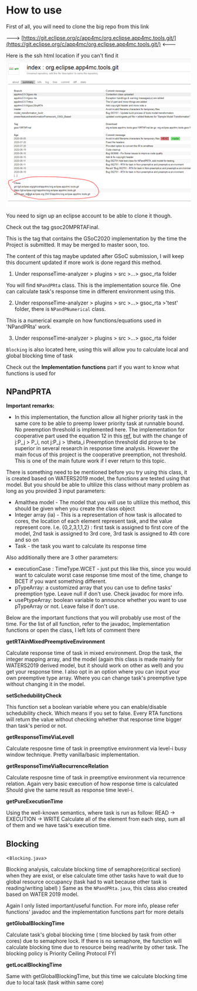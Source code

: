 # How to use

First of all, you will need to clone the big repo from this link 

---> [https://git.eclipse.org/c/app4mc/org.eclipse.app4mc.tools.git/](https://git.eclipse.org/c/app4mc/org.eclipse.app4mc.tools.git/) <---

Here is the ssh html location if you can't find it
![](Gitpull.PNG)

You need to sign up an eclipse account to be able to clone it though.

Check out the tag gsoc20MPRTAFinal. 

This is the tag that contains the GSoC2020 implementation by the time the Project is submitted. It may be merged to master soon, too.

The content of this tag maybe updated after GSoC submission, I will keep this document updated if more work is done regard this method.

1. Under responseTime-analyzer > plugins > src >...> gsoc_rta folder

You will find `NPandPRta` class. This is the implementation source file. One can calculate task's response time in different environment using this.

2. Under responseTime-analyzer > plugins > src >...> gsoc_rta >'test' folder, there is `NPandPNumerical` class. 

This is a numerical example on how functions/equations used in 'NPandPRta' work.

3. Under responseTime-analyzer > plugins > src >...> gsoc_rta folder

`Blocking` is also located here, using this will allow you to calculate local and global blocking time of task

Check out the **Implementation functions** part if you want to know what functions is used for

## NPandPRTA

**Important remarks:**

- In this implementation, the function allow all higher priority task in the same core to be able to preemp lower priority task at runnable  bound.
No preemption threshold is implemented here.
The implementation for cooperative part used the equation 12 in this [ref](http://algo.ing.unimo.it/people/marko/papers/WATERS16.pdf), but with the change of j:P_j > P_i, not j:P_j > \theta_i
Preemption threshold did prove to be superior in several research in response time analysis. 
However the main focus of this project is the cooperative preemption, not threshold. 
This is one of the main future work if I ever return to this topic.

There is something need to be mentioned before you try using this class, it is created based on WATERS2019 model, the functions are tested using that model. 
But you should be able to ultilize this class without many problem as long as you provided 3 input parameters:
* Amalthea model - The model that you will use to ultilize this method, this should be given when you create the class object
* Integer array (ia) - This is a representation of how task is allocated to cores, the location of each element represent task, and the value represent core. I.e. {0,2,3,1,1,2} : first task is assigned to first core of the model, 2nd task is assigned to 3rd core, 3rd task is assigned to 4th core and so on 
* Task - the task you want to calculate its response time

Also additionally there are 3 other parameters:
* executionCase : TimeType.WCET  - just put this like this, since you would want to calculate worst case response time most of the time, change to BCET if you want something different.
* pTypeArray: a customized array that you can use to define tasks' preemption type. 
Leave null if don't use. 
Check javadoc for more info.
* usePtypeArray: boolean variable to announce whether you want to use pTypeArray or not. 
Leave false if don't use. 

Below are the important functions that you will probably use most of the time. 
For the list of all function, refer to the javadoc, Implementation functions or open the class, I left lots of comment there

**getRTAinMixedPreemptiveEnvironment**

Calculate response time of task in mixed environment. 
Drop the task, the integer mapping array, and the model (again this class is made mainly for WATERS2019 derived model, but it should work on other as well) and you get your response time.
I also opt in an option where you can input your own preemptive type array.
Where you can change task's preemptive type without changing it in the model.

**setSchedubilityCheck**

This function set a boolean variable where you can enable/disable schedubility check.
Which means if you set to false. Every RTA functions will return the value without checking whether that response time bigger than task's period or not.

**getResponseTimeViaLevelI**

Calculate resposne time of task in preemptive environment via level-i busy window technique.
Pretty vanilla/basic implementation. 

**getResponseTimeViaRecurrenceRelation**

Calculate resposne time of task in preemptive environment via recurrence relation. 
Again very basic execution of how response time is calculated
Should give the same result as response time level-i. 

**getPureExecutionTime**

Using the well-known semantics, where task is run as follow:  READ -> EXECUTION -> WRITE
Calculate all of the element from each step, sum all of them and we have task's execution time.

## Blocking

<`Blocking.java`>

Blocking analysis, calculate blocking time of semaphore(critical section) when they are exist, or else calculate time other tasks have to wait due to global resource occupancy (task had to wait because other task is reading/writing label) )
Same as the `NPandPRta.java`, this class also created based on WATER 2019 model. 

Again I only listed important/useful function. For more info, please refer functions' javadoc and the implementation functions part for more details

**getGlobalBlockingTime**

Calculate task's global blocking time ( time blocked by task from other cores) due to semaphore lock.
If there is no semaphore, the function will calculate blocking time due to resource being read/write by other task. 
The blocking policy is Priority Ceiling Protocol FYI

**getLocalBlockingTime**

Same with getGlobalBlockingTime, but this time we calculate blocking time due to local task (task within same core)










